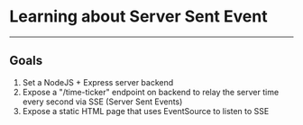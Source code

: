 # Learning about Server Sent Event
---
## Goals
1. Set a NodeJS + Express server backend
2. Expose a "/time-ticker" endpoint on backend to relay the server time every second via SSE (Server Sent Events)
3. Expose a static HTML page that uses EventSource to listen to SSE 
 
